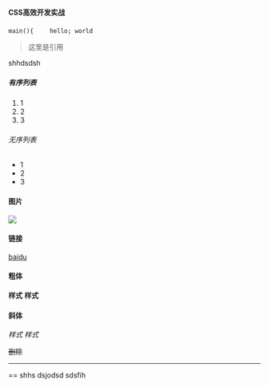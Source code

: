 ####  CSS高效开发实战
`main(){`
`    
        hello;
        world
`

>这里是引用

shhdsdsh
##### 有序列表
1. 1
2. 2
3. 3
###### 无序列表
* 1
* 2
* 3

#### 图片
![](https://www.baidu.com/6ONXsjip0QIZ8tyhnq/it/u=221062219,2802099530&fm=173&s=92BA73855622351B7EBDDCA90300E008&w=640&h=427&img.JPEG)

#### 链接
[baidu](http://www.baidu.com)

#### 粗体
**样式**
__样式__

#### 斜体
*样式*
_样式_

~~删除~~
****
== shhs dsjodsd sdsfih 


